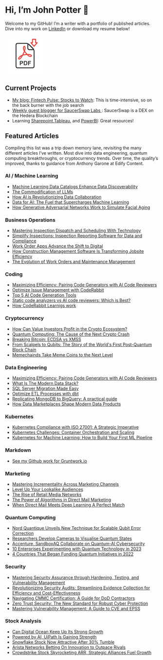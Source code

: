 # Hi, I’m John Potter 👋
Welcome to my GitHub! I’m a writer with a portfolio of published articles. Dive into my work on [LinkedIn](https://www.linkedin.com/in/technologywriter2/l) or download my resume below!

[![PDF Icon](./icon.png)](file:///Users/johnpotter/Downloads/Resume%202025.pdf)

## Current Projects
- [My blog: Fintech Pulse: Stocks to Watch](https://johnpottergr.substack.com/): This is time-intensive, so on the back burner with the job search
- [Weekly guest blogger for SaucerSwap Labs ](https://medium.com/@SaucerSwap): SaucerSwap is a DEX on the Hedera Blockchain
- Learning [Sharepoint](https://support.microsoft.com/en-us/office/sharepoint-video-training-cb8ef501-84db-4427-ac77-ec2009fb8e23),[Tableau](https://www.tableau.com/learn/training), and [PowerBI](https://learn.microsoft.com/en-us/training/browse/?products=power-bi): Great resources!


## Featured Articles
Compiling this list was a trip down memory lane, revisiting the many different articles I’ve written. Most dive into data engineering, quantum computing breakthroughs, or cryptocurrency trends. Over time, the quality’s improved, thanks to guidance from Anthony Garone at Edify Content.

### AI / Machine Learning
- [Machine Learning Data Catalogs Enhance Data Discoverability](https://revelate.co/blog/machine-learning-data-catalogs-enhance-data-discoverability/)
- [The Commodification of LLMs](https://docs.google.com/document/d/1eu7KduzGpK_DeEPWAafbzCvxkPbJc146Q1tlz17uHbs/edit?usp=sharing)
- [How AI is Revolutionizing Data Collaboration](https://revelate.co/blog/how-ai-is-revolutionizing-data-collaboration/#:~:text=Think%20of%20AI%20in%20data,AI%20breaks%20down%20those%20barriers.)
- [Data for AI: The Fuel that Supercharges Machine Learning](https://revelate.co/blog/data-for-ai-the-fuel-that-supercharges-machine-learning/)
- [How Generative Adversarial Networks Work to Simulate Facial Aging](https://www.linkedin.com/pulse/how-generative-adversarial-networks-work-simulate-facial-potter/)

### Business Operations
- [Mastering Inspection Dispatch and Scheduling With Technology](https://www.gocanvas.com/blog/mastering-inspection-dispatch-scheduling-technology)
- [Simplify Inspections: Inspection Reporting Software for Data and Compliance](https://www.gocanvas.com/blog/simplify-inspections-form-templates-data-compliance)
- [Work Order Apps Advance the Shift to Digital](https://www.gocanvas.com/blog/work-order-apps-advance-shift-to-digital)
- [How Construction Management Software Is Transforming Jobsite Efficiency](https://www.gocanvas.com/blog/construction-management-software-transforms-jobsite-efficiency)
- [The Evolution of Work Orders and Maintenance Management](https://www.gocanvas.com/blog/the-evolution-of-work-orders-and-maintenance-management)
  
### Coding
- [Maximizing Efficiency: Pairing Code Generators with AI Code Reviewers](https://www.linkedin.com/in/technologywriter2/l) 
- [Optimize Issue Management with CodeRabbit](https://www.coderabbit.ai/blog/optimize-issue-management-with-coderabbit)
- [Top 5 AI Code Generation Tools](https://www.coderabbit.ai/blog/top-5-ai-code-generation-tools)
- [Static code analyzers vs AI code reviewers: Which is Best?](https://www.coderabbit.ai/blog/static-code-analyzers-vs-ai-code-reviewers-which-is-best)
- [How CodeRabbit Learnigs work](https://docs.google.com/document/d/1Uw0cGjeiALqZ5dYrXxcwiEcwBhgSKC8jMDEH-BN_iz0/edit?usp=sharing)
  
### Cryptocurrency
- [How Can Value Investors Profit in the Crypto Ecosystem?](https://www.benzinga.com/markets/cryptocurrency/21/09/22864242/how-can-value-investors-profit-in-the-crypto-ecosystem)
- [Quantum Computing: The Cause of the Next Crypto Crash](https://www.insidequantumtechnology.com/news-archive/quantum-computing-the-cause-of-the-next-crypto-crash/)
- [Breaking Bitcoin: ECDSA vs XMSS](https://finance.yahoo.com/news/breaking-bitcoin-ecdsa-vs-xmss-203407645.html)
- [From Scalpels to Qubits: The Story of the World's First Post-Quantum Block Chain](https://finance.yahoo.com/news/scalpels-qubits-story-worlds-first-131800504.html)
- [Memechainds Take Meme Coins to the Next Level](https://www.pressreader.com/uk/crypto-magazine/20230629/282419878686631) 

### Data Engineering
- [Maximizing Efficiency: Pairing Code Generators with AI Code Reviewers](https://www.linkedin.com/in/technologywriter2/l)
- [What Is The Modern Data Stack?](https://www.fivetran.com/blog/what-is-the-modern-data-stack)
- [SQL Server Migration Made Easy](https://www.datafold.com/blog/simplify-sql-server-database-migration)
- [Optimize ETL Processes with dbt](https://www.datafold.com/blog/optimize-etl-processes-with-dbt)
- [Replicating MongoDB to BigQuery: A practical guide](https://www.datafold.com/blog/mongodb-to-bigquery-data-replication)
- [How Data Marketplaces Shape Modern Data Products](https://revelate.co/blog/how-data-marketplaces-shape-modern-data-products/)

### Kubernetes
- [Kubernetes Compliance with ISO 27001: A Strategic Imperative](https://www.compliancecow.com/compliance/kubernetes-compliance-with-iso-27001-a-strategic-imperative/)
- [Kubernetes Challenges: Container Orchestration and Scaling](https://www.aptible.com/blog/kubernetes-challenges-container-orchestration-and-scaling)
- [Kubernetes for Machine Learning: How to Build Your First ML Pipeline](https://dev.to/johnpottergr/kubernetes-for-machine-learning-how-to-build-your-first-ml-pipeline-2040)

### Markdown 
- [See my Github work for Gruntwork.io](https://github.com/EdifyContent)

### Marketing
- [Mastering Incrementality Across Marketing Channels](https://postie.com/blog/unlock-success-with-incrementality-testing-techniques/)
- [Level Up Your Lookalike Audiences](https://postie.com/blog/level-up-your-lookalike-audiences/)
- [The Rise of Retail Media Networks](https://postie.com/blog/exploring-the-growth-of-retail-media-networks/)
- [The Power of Algorithms in Direct Mail Marketing](https://postie.com/blog/the-power-of-algorithms-in-direct-mail-marketing/)
- [When Direct Mail Meets Deep Learning A Perfect Match](https://docs.google.com/document/d/1wLrWHzGcxx6GJzSHAKSPl0jH-edcOQcvlXFRQILzieI/edit?usp=sharing)

### Quantum Computing
- [Nord Quantique Unveils New Technique for Scalable Qubit Error Correction](https://www.iotworldtoday.com/quantum/nord-quantique-unveils-new-technique-for-scalable-qubit-error-correction)
- [Researchers Develop Cameras to Visualise Quantum States](https://www.iotworldtoday.com/quantum/researchers-develop-cameras-to-visualise-quantum-states)
- [Accenture, SandboxAQ Collaborate on Quantum-AI Cybersecurity](https://www.iotworldtoday.com/quantum/accenture-sandboxaq-collaborate-on-quantum-ai-cybersecurity)
- [10 Enterprises Experimenting with Quantum Technology in 2023](https://thequantuminsider.com/2023/05/12/10-enterprises-experimenting-with-quantum-technology-in-2023/)
- [4 Countries That Began Funding Quantum Initiatives in 2022
](https://thequantuminsider.com/2023/05/16/4-countries-that-began-funding-quantum-initiatives-in-2022/)

### Security
- [Mastering Security Assurance through Hardening, Testing, and Vulnerability Management](https://www.compliancecow.com/compliance/security-assurance/)
- [Revolutionizing Security Audits: Streamlining Evidence Collection for Efficiency and Cost-Effectiveness](https://www.compliancecow.com/compliance/security-audit/)
- [Navigating CMMC Certification: A Guide for DoD Contractors](https://www.compliancecow.com/compliance/navigating-cmmc-certification-a-guide-for-dod-contractors)
- [Zero Trust Security: The New Standard for Robust Cyber Protection](https://docs.google.com/document/d/1q88yiuHj2-vtJudOGhDxCB6nrgycRTKztyt0An301zU/edit?usp=sharing)
- [Mastering Vulnerability Management: A Guide to CVE and EPSS](https://www.compliancecow.com/compliance/vulnerability-cve-epss/)

### Stock Analysis
- [Can Digital Ocean Keep Up Its Strong Growth](https://www.tipranks.com/news/can-digitalocean-nasdaqdocn-keep-up-its-high-growth)
- [Powered by AI, UiPath Is Gaining Strength](https://www.tipranks.com/news/powered-by-ai-uipath-nysepath-is-becoming-stronger)
- [Snowflake Stock Now Attractive After 30% Tumble](https://www.tipranks.com/news/snowflake-stock-nasdaqsnow-now-attractive-after-tumbling)
- [Arista Networks Betting On Innovation to Outpace Rivals](https://www.tipranks.com/news/article/arista-networks-nyseanet-betting-on-innovation-to-outpace-rival)
- [Crowdstrike Stock Skyrocketing ARR, Strategic Alliances Fuel Growth](https://www.tipranks.com/news/crowdstrike-stock-nasdaqcrwd-skyrocketing-arr-strategic-alliances-fuel-growth)

